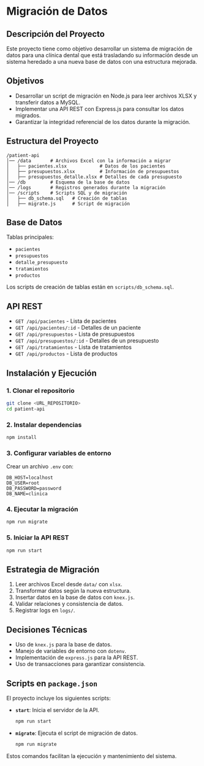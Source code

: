 # Migración de Datos

## Descripción del Proyecto
Este proyecto tiene como objetivo desarrollar un sistema de migración de datos para una clínica dental que está trasladando su información desde un sistema heredado a una nueva base de datos con una estructura mejorada.

## Objetivos
- Desarrollar un script de migración en Node.js para leer archivos XLSX y transferir datos a MySQL.
- Implementar una API REST con Express.js para consultar los datos migrados.
- Garantizar la integridad referencial de los datos durante la migración.

## Estructura del Proyecto
```
/patient-api
│── /data       # Archivos Excel con la información a migrar
│   ├── pacientes.xlsx            # Datos de los pacientes
│   ├── presupuestos.xlsx         # Información de presupuestos
│   ├── presupuestos_detalle.xlsx # Detalles de cada presupuesto
│── /db         # Esquema de la base de datos
│── /logs       # Registros generados durante la migración
│── /scripts    # Scripts SQL y de migración
│   ├── db_schema.sql   # Creación de tablas
│   ├── migrate.js      # Script de migración
```

## Base de Datos
Tablas principales:
- `pacientes`
- `presupuestos`
- `detalle_presupuesto`
- `tratamientos`
- `productos`

Los scripts de creación de tablas están en `scripts/db_schema.sql`.

## API REST
- `GET /api/pacientes` - Lista de pacientes
- `GET /api/pacientes/:id` - Detalles de un paciente
- `GET /api/presupuestos` - Lista de presupuestos
- `GET /api/presupuestos/:id` - Detalles de un presupuesto
- `GET /api/tratamientos` - Lista de tratamientos
- `GET /api/productos` - Lista de productos

## Instalación y Ejecución
### 1. Clonar el repositorio
```bash
git clone <URL_REPOSITORIO>
cd patient-api
```

### 2. Instalar dependencias
```bash
npm install
```

### 3. Configurar variables de entorno
Crear un archivo `.env` con:
```
DB_HOST=localhost
DB_USER=root
DB_PASSWORD=password
DB_NAME=clinica
```

### 4. Ejecutar la migración
```bash
npm run migrate
```

### 5. Iniciar la API REST
```bash
npm run start
```

## Estrategia de Migración
1. Leer archivos Excel desde `data/` con `xlsx`.
2. Transformar datos según la nueva estructura.
3. Insertar datos en la base de datos con `knex.js`.
4. Validar relaciones y consistencia de datos.
5. Registrar logs en `logs/`.

## Decisiones Técnicas
- Uso de `knex.js` para la base de datos.
- Manejo de variables de entorno con `dotenv`.
- Implementación de `express.js` para la API REST.
- Uso de transacciones para garantizar consistencia.

## Scripts en `package.json`
El proyecto incluye los siguientes scripts:

- **`start`**: Inicia el servidor de la API.
  ```bash
  npm run start
  ```

- **`migrate`**: Ejecuta el script de migración de datos.
  ```bash
  npm run migrate
  ```

Estos comandos facilitan la ejecución y mantenimiento del sistema.

